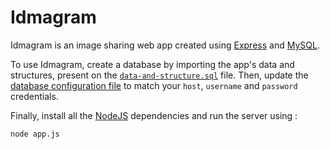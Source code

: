 # Idmagram

Idmagram is an image sharing web app created using [Express](https://www.npmjs.com/package/express) and [MySQL](https://www.mysql.com).

To use Idmagram, create a database by importing the app's data and structures, present on the [`data-and-structure.sql`](/data-and-structure.sql) file. Then, update the [database configuration file](/config/database-config.js) to match your `host`, `username` and `password` credentials.

Finally, install all the [NodeJS](https://nodejs.org/) dependencies and run the server using :

```
node app.js
```
